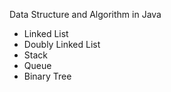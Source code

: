 Data Structure and Algorithm in Java

- Linked List
- Doubly Linked List
- Stack
- Queue
- Binary Tree
